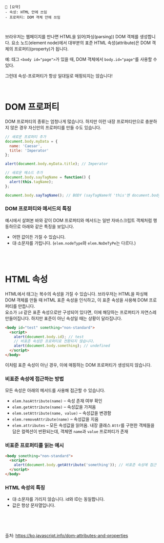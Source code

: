 ```
📍 [요약]
- 속성: HTML 안에 쓰임
- 프로퍼티: DOM 객체 안에 쓰임
```
<br/>

브라우저는 웹페이지를 만나면 HTML을 읽어(파싱(parsing)) DOM 객체를 생성합니다. 요소 노드(element node)에서 대부분의 표준 HTML 속성(attribute)은 DOM 객체의 프로퍼티(property)가 됩니다.   

예: 태그 `<body id="page">`가 있을 때, DOM 객체에서 `body.id="page"`를 사용할 수 있다.

그런데 속성-프로퍼티가 항상 일대일로 매핑되지는 않습니다! 

<br/>

# DOM 프로퍼티
DOM 프로퍼티의 종류는 엄청나게 많습니다. 하지만 이런 내장 프로퍼티만으로 충분하지 않은 경우 자신만의 프로퍼티를 만들 수도 있습니다.
```js
// 새로운 프로퍼티 추가
document.body.myData = {
  name: 'Caesar',
  title: 'Imperator'
};

alert(document.body.myData.title); // Imperator

// 새로운 메소드 추가
document.body.sayTagName = function() {
  alert(this.tagName);
};

document.body.sayTagName(); // BODY (sayTagName의 'this'엔 document.body가 저장됩니다.)
```
### DOM 프로퍼티와 메서드의 특징
예시에서 살펴본 바와 같이 DOM 프로퍼티와 메서드는 일반 자바스크립트 객체처럼 행동하므로 아래와 같은 특징을 보입니다.

- 어떤 값이든 가질 수 있습니다.
- 대·소문자를 가립니다. (`elem.nodeType`와 `elem.NoDeTyPe`는 다르다.)

<br/><br/>

# HTML 속성
HTML에서 태그는 복수의 속성을 가질 수 있습니다. 브라우저는 HTML을 파싱해 DOM 객체를 만들 때 HTML 표준 속성을 인식하고, 이 표준 속성을 사용해 DOM 프로퍼티를 만듭니다.    
요소가 `id` 같은 표준 속성으로만 구성되어 있다면, 이에 해당하는 프로퍼티가 자연스레 만들어집니다. 하지만 표준이 아닌 속성일 때는 상황이 달라집니다.
```html
<body id="test" something="non-standard">
  <script>
    alert(document.body.id); // test
    // 비표준 속성은 프로퍼티로 전환되지 않습니다.
    alert(document.body.something); // undefined
  </script>
</body>
```
이처럼 표준 속성이 아닌 경우, 이에 매핑하는 DOM 프로퍼티가 생성되지 않습니다. 
### 비표준 속성에 접근하는 방법
모든 속성은 아래의 메서드를 사용해 접근할 수 있습니다.

- `elem.hasAttribute(name)` – 속성 존재 여부 확인
- `elem.getAttribute(name)` – 속성값을 가져옴
- `elem.setAttribute(name, value)` – 속성값을 변경함
- `elem.removeAttribute(name)` – 속성값을 지움
- `elem.attributes` – 모든 속성값을 읽어옴. 내장 클래스 `Attr`를 구현한 객체들을 담은 컬렉션이 반환되는데, 객체엔 `name`과 `value` 프로퍼티가 존재

### 비표준 프로퍼티를 읽는 예시
```html
<body something="non-standard">
  <script>
    alert(document.body.getAttribute('something')); // 비표준 속성에 접근
  </script>
</body>
```
### HTML 속성의 특징
- 대·소문자를 가리지 않습니다. id와 ID는 동일합니다.
- 값은 항상 문자열입니다.


<br/><br/><br/>


출처: https://ko.javascript.info/dom-attributes-and-properties
